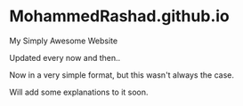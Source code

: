 # MohammedRashad.github.io
My Simply Awesome Website

Updated every now and then..

Now in a very simple format, but this wasn't always the case.

Will add some explanations to it soon.
